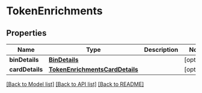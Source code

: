 # TokenEnrichments

## Properties
Name | Type | Description | Notes
------------ | ------------- | ------------- | -------------
**binDetails** | [**BinDetails**](BinDetails.md) |  | [optional] 
**cardDetails** | [**TokenEnrichmentsCardDetails**](TokenEnrichmentsCardDetails.md) |  | [optional] 

[[Back to Model list]](../README.md#documentation-for-models) [[Back to API list]](../README.md#documentation-for-api-endpoints) [[Back to README]](../README.md)


